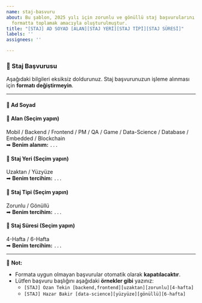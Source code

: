 ```yaml
---
name: staj-basvuru
about: Bu şablon, 2025 yılı için zorunlu ve gönüllü staj başvurularını standart bir
  formatta toplamak amacıyla oluşturulmuştur.
title: "[STAJ] AD SOYAD [ALAN][STAJ YERİ][STAJ TİPİ][STAJ SÜRESİ]"
labels: ''
assignees: ''

---
```


### 📌 Staj Başvurusu

Aşağıdaki bilgileri eksiksiz doldurunuz. Staj başvurunuzun işleme alınması için **formatı değiştirmeyin**.

---
#### 🔹 **Ad Soyad**  
<!-- Adınızı ve soyadınızı girin -->
  
#### 🔹 **Alan** (Seçim yapın)  
Mobil / Backend / Frontend / PM / QA / Game / Data-Science / Database / Embedded / Blockchain  
➡ **Benim alanım:** `...`

#### 🔹 **Staj Yeri** (Seçim yapın)  
Uzaktan / Yüzyüze  
➡ **Benim tercihim:** `...`

#### 🔹 **Staj Tipi** (Seçim yapın)  
Zorunlu / Gönüllü  
➡ **Benim tercihim:** `...`

#### 🔹 **Staj Süresi** (Seçim yapın)  
4-Hafta / 6-Hafta  
➡ **Benim tercihim:** `...`

---
📢 **Not:**  
- Formata uygun olmayan başvurular otomatik olarak **kapatılacaktır**.  
- Lütfen başvuru başlığını aşağıdaki **örnekler gibi** yazınız:  
  - `[STAJ] Ozan Tekin [backend,frontend][uzaktan][zorunlu][4-hafta]`  
  - `[STAJ] Hazar Bakir [data-science][yüzyüze][gönüllü][6-hafta]`
